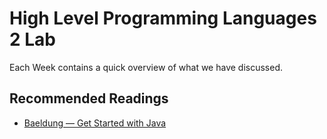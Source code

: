 # High Level Programming Languages 2 Lab

Each Week contains a quick overview of what we have discussed.

## Recommended Readings

- [Baeldung &mdash; Get Started with Java](https://www.baeldung.com/java-tutorial)